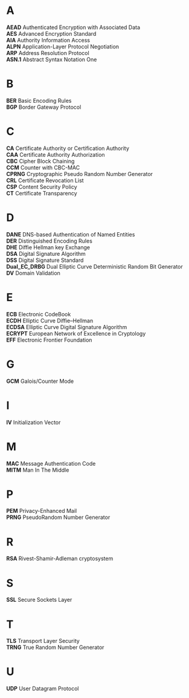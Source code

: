 # A  
**AEAD** Authenticated Encryption with Associated Data   
**AES** Advanced Encryption Standard  
**AIA** Authority Information Access  
**ALPN** Application-Layer Protocol Negotiation   
**ARP** Address Resolution Protocol  
**ASN.1** Abstract Syntax Notation One  
# B  
**BER** Basic Encoding Rules  
**BGP** Border Gateway Protocol
# C  
**CA** Certificate Authority or Certification Authority  
**CAA** Certificate Authority Authorization  
**CBC** Cipher Block Chaining  
**CCM** Counter with CBC-MAC  
**CPRNG** Cryptographic Pseudo Random Number Generator  
**CRL** Certificate Revocation List  
**CSP** Content Security Policy  
**CT** Certificate Transparency  
# D  
**DANE** DNS-based Authentication of Named Entities  
**DER** Distinguished Encoding Rules  
**DHE** Diffie Hellman key Exchange  
**DSA** Digital Signature Algorithm  
**DSS** Digital Signature Standard  
**Dual_EC_DRBG** Dual Elliptic Curve Deterministic Random Bit Generator  
**DV** Domain Validation  
# E  
**ECB** Electronic CodeBook  
**ECDH** Elliptic Curve Diffie–Hellman  
**ECDSA** Elliptic Curve Digital Signature Algorithm  
**ECRYPT** European Network of Excellence in Cryptology  
**EFF** Electronic Frontier Foundation   
# G  
**GCM** Galois/Counter Mode  
# I  
**IV** Initialization Vector  
# M  
**MAC** Message Authentication Code  
**MITM** Man In The Middle  
# P  
**PEM** Privacy-Enhanced Mail  
**PRNG** PseudoRandom Number Generator  
# R 
**RSA** Rivest-Shamir-Adleman cryptosystem  
# S  
**SSL** Secure Sockets Layer  
# T  
**TLS** Transport Layer Security  
**TRNG** True Random Number Generator  
# U
**UDP** User Datagram Protocol  
